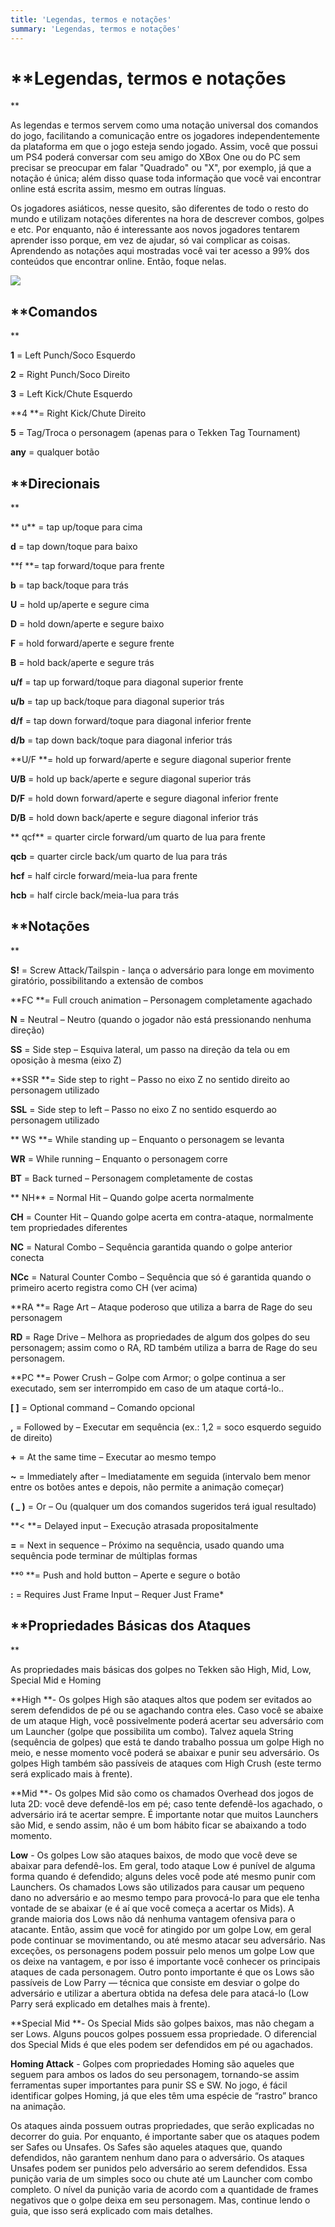 ```yaml
---
title: 'Legendas, termos e notações'
summary: 'Legendas, termos e notações'
---
```

# \*\*Legendas, termos e notações

\*\*

As legendas e termos servem como uma notação universal dos comandos do jogo, facilitando a comunicação entre os jogadores independentemente da plataforma em que o jogo esteja sendo jogado. Assim, você que possui um PS4 poderá conversar com seu amigo do XBox One ou do PC sem precisar se preocupar em falar "Quadrado" ou "X", por exemplo, já que a notação é única; além disso quase toda informação que você vai encontrar online está escrita assim, mesmo em outras línguas.

Os jogadores asiáticos, nesse quesito, são diferentes de todo o resto do mundo e utilizam notações diferentes na hora de descrever combos, golpes e etc. Por enquanto, não é interessante aos novos jogadores tentarem aprender isso porque, em vez de ajudar, só vai complicar as coisas. Aprendendo as notações aqui mostradas você vai ter acesso a 99% dos conteúdos que encontrar online. Então, foque nelas.

![](/images/tekkenstick.jpg)

## \*\*Comandos

\*\*

**1** = Left Punch/Soco Esquerdo 

**2** = Right Punch/Soco Direito 

**3** = Left Kick/Chute Esquerdo 

**4 **= Right Kick/Chute Direito 

**5** = Tag/Troca o personagem (apenas para o Tekken Tag Tournament)

**any** = qualquer botão

## \*\*Direcionais

\*\*

**
u** = tap up/toque para cima 

**d** = tap down/toque para baixo 

**f **= tap forward/toque para frente

**b** = tap back/toque para trás 

**U** = hold up/aperte e segure cima

**D** = hold down/aperte e segure baixo 

**F** = hold forward/aperte e segure frente 

**B** = hold back/aperte e segure trás 

**u/f** = tap up forward/toque para diagonal superior frente 

**u/b** = tap up back/toque para diagonal superior trás 

**d/f** = tap down forward/toque para diagonal inferior frente 

**d/b** = tap down back/toque para diagonal inferior trás 

**U/F **= hold up forward/aperte e segure diagonal superior frente 

**U/B** = hold up back/aperte e segure diagonal superior trás 

**D/F** = hold down forward/aperte e segure diagonal inferior frente 

**D/B** = hold down back/aperte e segure diagonal inferior trás 

**
qcf** = quarter circle forward/um quarto de lua para frente 

**qcb** = quarter circle back/um quarto de lua para trás 

**hcf** = half circle forward/meia-lua para frente 

**hcb** = half circle back/meia-lua para trás 

## \*\*Notações

\*\*

**S!** = Screw Attack/Tailspin  - lança o adversário para longe em movimento giratório, possibilitando a extensão de combos

**FC **= Full crouch animation – Personagem completamente agachado

**N** = Neutral – Neutro (quando o jogador não está pressionando nenhuma direção)

**SS** = Side step – Esquiva lateral, um passo na direção da tela ou em oposição à mesma (eixo Z)

**SSR **= Side step to right – Passo no eixo Z no sentido direito ao personagem utilizado

**SSL** = Side step to left – Passo no eixo Z no sentido esquerdo ao personagem utilizado

**
WS **= While standing up – Enquanto o personagem se levanta

**WR** = While running – Enquanto o personagem corre

**BT** = Back turned – Personagem completamente de costas

**
NH** = Normal Hit – Quando golpe acerta normalmente

**CH** = Counter Hit – Quando golpe acerta em contra-ataque, normalmente tem propriedades diferentes

**NC** = Natural Combo – Sequência garantida quando o golpe anterior conecta

**NCc** = Natural Counter Combo – Sequência que só é garantida quando o primeiro acerto registra como CH (ver acima)

**RA **= Rage Art – Ataque poderoso que utiliza a barra de Rage do seu personagem

**RD** = Rage Drive – Melhora as propriedades de algum dos golpes do seu personagem; assim como o RA, RD também utiliza a barra de Rage do seu personagem.

**PC **= Power Crush – Golpe com Armor; o golpe continua a ser executado, sem ser interrompido em caso de um ataque cortá-lo.. 

**\[ ]** = Optional command – Comando opcional

**,** = Followed by – Executar em sequência (ex.: 1,2 = soco esquerdo seguido de direito)

**+** = At the same time – Executar ao mesmo tempo

**~** = Immediately after – Imediatamente em seguida (intervalo bem menor entre os botões antes e depois, não permite a animação começar)

**( _ )** = Or – Ou (qualquer um dos comandos sugeridos terá igual resultado)

**< **= Delayed input – Execução atrasada propositalmente

**\=** = Next in sequence – Próximo na sequência, usado quando uma sequência pode terminar de múltiplas formas

**º **= Push and hold button – Aperte e segure o botão

**:** = Requires Just Frame Input – Requer Just Frame*

## \*\*Propriedades Básicas dos Ataques

\*\*

As propriedades mais básicas dos golpes no Tekken são High, Mid, Low, Special Mid e Homing

**High **- Os golpes High são ataques altos que podem ser evitados ao serem defendidos de pé ou se agachando contra eles. Caso você se abaixe de um ataque High, você possivelmente poderá acertar seu adversário com um Launcher (golpe que possibilita um combo). Talvez aquela String (sequência de golpes) que está te dando trabalho possua um golpe High no meio, e nesse momento você poderá se abaixar e punir seu adversário. Os golpes High também são passíveis de ataques com High Crush (este termo será explicado mais à frente).

**Mid **- Os golpes Mid são como os chamados Overhead dos jogos de luta 2D: você deve defendê-los em pé; caso tente defendê-los agachado, o adversário irá te acertar sempre. É importante notar que muitos Launchers são Mid, e sendo assim, não é um bom hábito ficar se abaixando a todo momento.

**Low** - Os golpes Low são ataques baixos, de modo que você deve se abaixar para defendê-los. Em geral, todo ataque Low é punível de alguma forma quando é defendido; alguns deles você pode até mesmo punir com Launchers. Os chamados Lows são utilizados para causar um pequeno dano no adversário e ao mesmo tempo para provocá-lo para que ele tenha vontade de se abaixar (e é aí que você começa a acertar os Mids). A grande maioria dos Lows não dá nenhuma vantagem ofensiva para o atacante. Então, assim que você for atingido por um golpe Low, em geral pode continuar se movimentando, ou até mesmo atacar seu adversário. Nas exceções, os personagens podem possuir pelo menos um golpe Low que os deixe na vantagem, e por isso é importante você conhecer os principais ataques de cada personagem. Outro ponto importante é que os Lows são passíveis de Low Parry — técnica que consiste em desviar o golpe do adversário e utilizar a abertura obtida na defesa dele para atacá-lo (Low Parry será explicado em detalhes mais à frente).

**Special Mid **- Os Special Mids são golpes baixos, mas não chegam a ser Lows. Alguns poucos golpes possuem essa propriedade. O diferencial dos Special Mids é que eles podem ser defendidos em pé ou agachados. 

**Homing Attack** - Golpes com propriedades Homing são aqueles que seguem para ambos os lados do seu personagem, tornando-se assim ferramentas super importantes para punir SS e SW. No jogo, é fácil identificar golpes Homing, já que eles têm uma espécie de “rastro” branco na animação. 

Os ataques ainda possuem outras propriedades, que serão explicadas no decorrer do guia. Por enquanto, é importante saber que os ataques podem ser Safes ou Unsafes. Os Safes são aqueles ataques que, quando defendidos, não garantem nenhum dano para o adversário. Os ataques Unsafes podem ser punidos pelo adversário ao serem defendidos. Essa punição varia de um simples soco ou chute até um Launcher com combo completo. O nível da punição varia de acordo com a quantidade de frames negativos que o golpe deixa em seu personagem. Mas, continue lendo o guia, que isso será explicado com mais detalhes.
